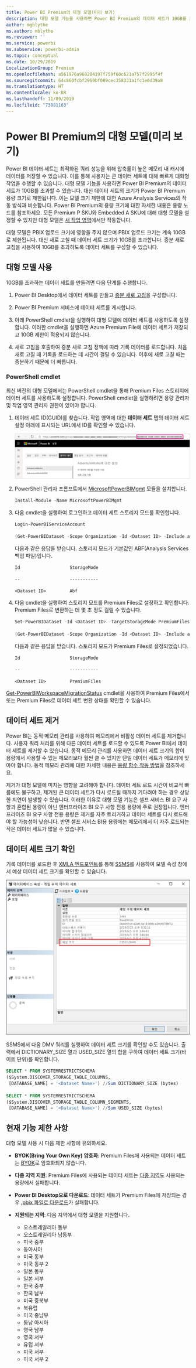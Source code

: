 ```yaml
---
title: Power BI Premium의 대형 모델(미리 보기)
description: 대형 모델 기능을 사용하면 Power BI Premium의 데이터 세트가 10GB를 초과할 수 있습니다.
author: mgblythe
ms.author: mblythe
ms.reviewer: ''
ms.service: powerbi
ms.subservice: powerbi-admin
ms.topic: conceptual
ms.date: 10/29/2019
LocalizationGroup: Premium
ms.openlocfilehash: a561976a968284197f759f60c621a757f2995f4f
ms.sourcegitcommit: 64c860fcbf2969bf089cec358331a1fc1e0d39a8
ms.translationtype: HT
ms.contentlocale: ko-KR
ms.lasthandoff: 11/09/2019
ms.locfileid: "73881163"
---
```

# <a name="large-models-in-power-bi-premium-preview"></a>Power BI Premium의 대형 모델(미리 보기)

Power BI 데이터 세트는 최적화된 쿼리 성능을 위해 압축률이 높은 메모리 내 캐시에 데이터를 저장할 수 있습니다. 이를 통해 사용자는 큰 데이터 세트에 대해 빠르게 대화형 작업을 수행할 수 있습니다. 대형 모델 기능을 사용하면 Power BI Premium의 데이터 세트가 10GB를 초과할 수 있습니다. 대신 데이터 세트의 크기가 Power BI Premium 용량 크기로 제한됩니다. 이는 모델 크기 제한에 대한 Azure Analysis Services의 작동 방식과 비슷합니다. Power BI Premium의 용량 크기에 대한 자세한 내용은 용량 노드를 참조하세요. 모든 Premium P SKU와 Embedded A SKU에 대해 대형 모델을 설정할 수 있지만 대형 모델은 [새 작업 영역](service-create-the-new-workspaces.md)에서만 작동합니다.

대형 모델은 PBIX 업로드 크기에 영향을 주지 않으며 PBIX 업로드 크기는 계속 10GB로 제한됩니다. 대신 새로 고칠 때 데이터 세트 크기가 10GB를 초과합니다. 증분 새로 고침을 사용하여 10GB를 초과하도록 데이터 세트를 구성할 수 있습니다.

## <a name="enable-large-models"></a>대형 모델 사용

10GB를 초과하는 데이터 세트를 만들려면 다음 단계를 수행합니다.

1. Power BI Desktop에서 데이터 세트를 만들고 [증분 새로 고침](service-premium-incremental-refresh.md)을 구성합니다.

1. Power BI Premium 서비스에 데이터 세트를 게시합니다.

1. 아래 PowerShell cmdlet을 실행하여 대형 모델에 데이터 세트를 사용하도록 설정합니다. 이러한 cmdlet을 실행하면 Azure Premium File에 데이터 세트가 저장되고 10GB 제한이 적용되지 않습니다.

1. 새로 고침을 호출하여 증분 새로 고침 정책에 따라 기록 데이터를 로드합니다. 처음 새로 고칠 때 기록을 로드하는 데 시간이 걸릴 수 있습니다. 이후에 새로 고칠 때는 증분하기 때문에 더 빠릅니다.

### <a name="powershell-cmdlets"></a>PowerShell cmdlet

최신 버전의 대형 모델에서는 PowerShell cmdlet을 통해 Premium Files 스토리지에 데이터 세트를 사용하도록 설정합니다. PowerShell cmdlet을 실행하려면 용량 관리자 및 작업 영역 관리자 권한이 있어야 합니다.

1. 데이터 세트 ID(GUID)를 찾습니다. 작업 영역에 대한 **데이터 세트** 탭의 데이터 세트 설정 아래에 표시되는 URL에서 ID를 확인할 수 있습니다.

    ![데이터 세트 GUID](media/service-premium-large-models/dataset-guid.png)

1. PowerShell 관리자 프롬프트에서 [MicrosoftPowerBIMgmt](/powershell/module/microsoftpowerbimgmt.data/) 모듈을 설치합니다.

    ```powershell
    Install-Module -Name MicrosoftPowerBIMgmt
    ```

1. 다음 cmdlet을 실행하여 로그인하고 데이터 세트 스토리지 모드를 확인합니다.

    ```powershell
    Login-PowerBIServiceAccount

    (Get-PowerBIDataset -Scope Organization -Id <Dataset ID> -Include actualStorage).ActualStorage
    ```

    다음과 같은 응답을 받습니다. 스토리지 모드가 기본값인 ABF(Analysis Services 백업 파일)입니다.

    ```
    Id                   StorageMode

    --                   -----------

    <Dataset ID>         Abf
    ```

1. 다음 cmdlet을 실행하여 스토리지 모드를 Premium Files로 설정하고 확인합니다. Premium Files로 변환하는 데 몇 초 정도 걸릴 수 있습니다.

    ```powershell
    Set-PowerBIDataset -Id <Dataset ID> -TargetStorageMode PremiumFiles

    (Get-PowerBIDataset -Scope Organization -Id <Dataset ID> -Include actualStorage).ActualStorage
    ```

    다음과 같은 응답을 받습니다. 스토리지 모드가 Premium Files로 설정되었습니다.

    ```
    Id                   StorageMode
    
    --                   -----------
    
    <Dataset ID>         PremiumFiles
    ```

[Get-PowerBIWorkspaceMigrationStatus](/powershell/module/microsoftpowerbimgmt.workspaces/get-powerbiworkspacemigrationstatus) cmdlet을 사용하여 Premium Files에서 또는 Premium Files로 데이터 세트 변환 상태를 확인할 수 있습니다.

## <a name="dataset-eviction"></a>데이터 세트 제거

Power BI는 동적 메모리 관리를 사용하여 메모리에서 비활성 데이터 세트를 제거합니다. 사용자 쿼리 처리를 위해 다른 데이터 세트를 로드할 수 있도록 Power BI에서 데이터 세트를 제거할 수 있습니다. 동적 메모리 관리를 사용하면 데이터 세트 크기의 합이 용량에서 사용할 수 있는 메모리보다 훨씬 클 수 있지만 단일 데이터 세트가 메모리에 맞아야 합니다. 동적 메모리 관리에 대한 자세한 내용은 [용량 함수 작동 방법](service-premium-what-is.md#how-capacities-function)을 참조하세요.

제거가 대형 모델에 미치는 영향을 고려해야 합니다. 데이터 세트 로드 시간이 비교적 빠름에도 불구하고, 제거된 큰 데이터 세트가 다시 로드될 때까지 기다려야 하는 경우 상당한 지연이 발생할 수 있습니다. 이러한 이유로 대형 모델 기능은 셀프 서비스 BI 요구 사항과 혼합된 용량이 아닌 엔터프라이즈 BI 요구 사항 전용 용량에 주로 권장됩니다. 엔터프라이즈 BI 요구 사항 전용 용량은 제거를 자주 트리거하고 데이터 세트를 다시 로드해야 할 가능성이 낮습니다. 반면 셀프 서비스 BI용 용량에는 메모리에서 더 자주 로드되는 작은 데이터 세트가 많을 수 있습니다.

## <a name="checking-dataset-size"></a>데이터 세트 크기 확인

기록 데이터를 로드한 후 [XMLA 엔드포인트](service-premium-connect-tools.md)를 통해 [SSMS](https://docs.microsoft.com/sql/ssms/download-sql-server-management-studio-ssms)를 사용하여 모델 속성 창에서 예상 데이터 세트 크기를 확인할 수 있습니다.

![예상 데이터 세트 크기](media/service-premium-large-models/estimated-dataset-size.png)

SSMS에서 다음 DMV 쿼리를 실행하여 데이터 세트 크기를 확인할 수도 있습니다. 출력에서 DICTIONARY\_SIZE 열과 USED\_SIZE 열의 합을 구하여 데이터 세트 크기(바이트 단위)를 확인합니다.

```sql
SELECT * FROM SYSTEMRESTRICTSCHEMA
($System.DISCOVER_STORAGE_TABLE_COLUMNS,
 [DATABASE_NAME] = '<Dataset Name>') //Sum DICTIONARY_SIZE (bytes)

SELECT * FROM SYSTEMRESTRICTSCHEMA
($System.DISCOVER_STORAGE_TABLE_COLUMN_SEGMENTS,
 [DATABASE_NAME] = '<Dataset Name>') //Sum USED_SIZE (bytes)
```

## <a name="current-feature-restrictions"></a>현재 기능 제한 사항

대형 모델 사용 시 다음 제한 사항에 유의하세요.

- **BYOK(Bring Your Own Key) 암호화**: Premium Files에 사용되는 데이터 세트는 [BYOK](service-encryption-byok.md)로 암호화되지 않습니다.
- **다중 지역 지원**: Premium Files에 사용되는 데이터 세트는 [다중 지역](service-admin-premium-multi-geo.md)도 사용되는 용량에서 실패합니다.

- **Power BI Desktop으로 다운로드**: 데이터 세트가 Premium Files에 저장되는 경우 [.pbix 파일로 다운로드](service-export-to-pbix.md)가 실패합니다.
- **지원되는 지역**: 다음 지역에서 대형 모델을 지원합니다.
  - 오스트레일리아 동부
  - 오스트레일리아 남동부
  - 미국 중부
  - 동아시아
  - 미국 동부
  - 미국 동부 2
  - 일본 동부
  - 일본 서부
  - 한국 중부
  - 한국 남부
  - 미국 중북부
  - 북유럽
  - 미국 중남부
  - 동남 아시아
  - 영국 남부
  - 영국 서부
  - 유럽 서부
  - 미국 서부
  - 미국 서부 2